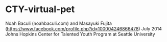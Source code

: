# CTY-virtual-pet
Noah Baculi (noahbaculi.com) and Masayuki  Fujita (https://www.facebook.com/profile.php?id=100004246866478)
July 2014
Johns Hopkins Center for Talented Youth Program at Seattle University
